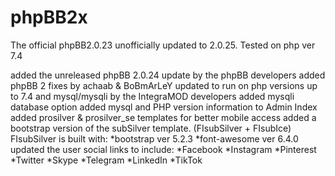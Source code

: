 # phpBB2x
The official phpBB2.0.23 unofficially updated to 2.0.25. Tested on php ver 7.4

added the unreleased phpBB 2.0.24 update by the phpBB developers
added phpBB 2 fixes by achaab & BoBmArLeY
updated to run on php versions up to 7.4 and mysql/mysqli by the IntegraMOD developers
added mysqli database option
added mysql and PHP version information to Admin Index
added prosilver & prosilver_se templates for better mobile access
added a bootstrap version of the subSilver template. (FIsubSilver + FIsubIce)
FIsubSilver is built with:
*bootstrap ver 5.2.3
*font-awesome ver 6.4.0
updated the user social links to include:
*Facebook
*Instagram
*Pinterest
*Twitter
*Skype
*Telegram
*LinkedIn
*TikTok
